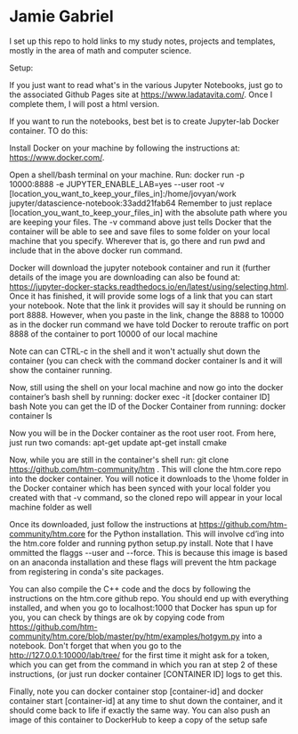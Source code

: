 # Jamie Gabriel


I set up this repo to hold links to my study notes, projects and templates, mostly in the area of math and computer science.


Setup:

If you just want to read what's in the various Jupyter Notebooks, just go to the associated Github Pages site at <a href='https://www.ladatavita.com/'>https://www.ladatavita.com/</a>. Once I complete them, I will post a html version.

If you want to run the notebooks, best bet is to create Jupyter-lab Docker container. TO do this:  

Install Docker on your machine by following the instructions at: https://www.docker.com/.

Open a shell/bash terminal on your machine. Run:
docker run -p 10000:8888 -e JUPYTER_ENABLE_LAB=yes --user root -v [location_you_want_to_keep_your_files_in]:/home/jovyan/work jupyter/datascience-notebook:33add21fab64 Remember to just replace [location_you_want_to_keep_your_files_in] with the absolute path where you are keeping your files. The -v command above just tells Docker that the container will be able to see and save files to some folder on your local machine that you specify. Wherever that is, go there and run pwd and include that in the above docker run command.

Docker will download the jupyter notebook container and run it (further details of the image you are downloading can also be found at: https://jupyter-docker-stacks.readthedocs.io/en/latest/using/selecting.html. Once it has finished, it will provide some logs of a link that you can start your notebook. Note that the link it provides will say it should be running on port 8888. However, when you paste in the link, change the 8888 to 10000 as in the docker run command we have told Docker to reroute traffic on port 8888 of the container to port 10000 of our local machine

Note can can CTRL-c in the shell and it won't actually shut down the container (you can check with the command docker container ls and it will show the container running.

Now, still using the shell on your local machine and now go into the docker container’s bash shell by running:
docker exec -it [docker container ID] bash
Note you can get the ID of the Docker Container from running: docker container ls

Now you will be in the Docker container as the root user root. From here, just run two comands:
apt-get update
apt-get install cmake

Now, while you are still in the container's shell run:
git clone https://github.com/htm-community/htm . This will clone the htm.core repo into the docker container. You will notice it downloads to the \home folder in the Docker container which has been synced with your local folder you created with that -v command, so the cloned repo will appear in your local machine folder as well

Once its downloaded, just follow the instructions at https://github.com/htm-community/htm.core for the Python installation. This will involve cd’ing into the htm.core folder and running python setup.py install. Note that I have ommitted the flaggs --user and --force. This is because this image is based on an anaconda installation and these flags will prevent the htm package from registering in conda's site packages.

You can also compile the C++ code and the docs by following the instructions on the htm.core github repo. You should end up with everything installed, and when you go to localhost:1000 that Docker has spun up for you, you can check by things are ok by copying code from https://github.com/htm-community/htm.core/blob/master/py/htm/examples/hotgym.py into a notebook. Don't forget that when you go to the http://127.0.0.1:10000/lab/tree/ for the first time it might ask for a token, which you can get from the command in which you ran at step 2 of these instructions, (or just run docker container [CONTAINER ID] logs to get this.

Finally, note you can docker container stop [container-id] and docker container start [container-id] at any time to shut down the container, and it should come back to life if exactly the same way. You can also push an image of this container to DockerHub to keep a copy of the setup safe
